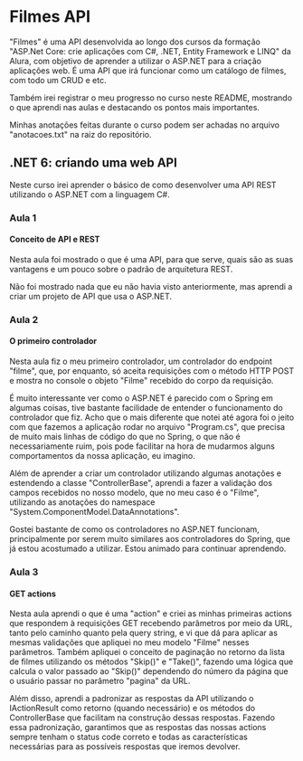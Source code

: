 # Filmes API

"Filmes" é uma API desenvolvida ao longo dos cursos da formação "ASP.Net Core: crie aplicações com C#, .NET, Entity Framework e LINQ" da Alura, com objetivo de aprender a utilizar o ASP.NET para a criação aplicações web. É uma API que irá funcionar como um catálogo de filmes, com todo um CRUD e etc.

Também irei registrar o meu progresso no curso neste README, mostrando o que aprendi nas aulas e destacando os pontos mais importantes.

Minhas anotações feitas durante o curso podem ser achadas no arquivo "anotacoes.txt" na raiz do repositório.

## .NET 6: criando uma web API

Neste curso irei aprender o básico de como desenvolver uma API REST utilizando o ASP.NET com a linguagem C#.

### Aula 1

#### Conceito de API e REST

Nesta aula foi mostrado o que é uma API, para que serve, quais são as suas vantagens e um pouco sobre o padrão de arquitetura REST.

Não foi mostrado nada que eu não havia visto anteriormente, mas aprendi a criar um projeto de API que usa o ASP.NET.

### Aula 2

#### O primeiro controlador

Nesta aula fiz o meu primeiro controlador, um controlador do endpoint "filme", que, por enquanto, só aceita requisições com o método HTTP POST e mostra no console o objeto "Filme" recebido do corpo da requisição.

É muito interessante ver como o ASP.NET é parecido com o Spring em algumas coisas, tive bastante facilidade de entender o funcionamento do controlador que fiz. Acho que o mais diferente que notei até agora foi o jeito com que fazemos a aplicação rodar no arquivo "Program.cs", que precisa de muito mais linhas de código do que no Spring, o que não é necessariamente ruim, pois pode facilitar na hora de mudarmos alguns comportamentos da nossa aplicação, eu imagino.

Além de aprender a criar um controlador utilizando algumas anotações e estendendo a classe "ControllerBase", aprendi a fazer a validação dos campos recebidos no nosso modelo, que no meu caso é o "Filme", utilizando as anotações do namespace "System.ComponentModel.DataAnnotations".

Gostei bastante de como os controladores no ASP.NET funcionam, principalmente por serem muito similares aos controladores do Spring, que já estou acostumado a utilizar. Estou animado para continuar aprendendo.

### Aula 3

#### GET actions

Nesta aula aprendi o que é uma "action" e criei as minhas primeiras actions que respondem à requisições GET recebendo parâmetros por meio da URL, tanto pelo caminho quanto pela query string, e vi que dá para aplicar as mesmas validações que apliquei no meu modelo "Filme" nesses parâmetros. Também apliquei o conceito de paginação no retorno da lista de filmes utilizando os métodos "Skip()" e "Take()", fazendo uma lógica que calcula o valor passado ao "Skip()" dependendo do número da página que o usuário passar no parâmetro "pagina" da URL.

Além disso, aprendi a padronizar as respostas da API utilizando o IActionResult como retorno (quando necessário) e os métodos do ControllerBase que facilitam na construção dessas respostas. Fazendo essa padronização, garantimos que as respostas das nossas actions sempre tenham o status code correto e todas as características necessárias para as possíveis respostas que iremos devolver.
